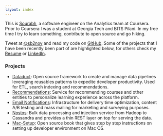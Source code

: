 ```yaml
---
layout: index
---
```


This is [Sourabh](http://sourabhbajaj.com), a software engineer on the Analytics team at Coursera. Prior to Coursera I was a student at Georgia Tech and BITS Pilani. In my free time I try to learn something, contribute to open source and go hiking.

Tweet at [@sb2nov](http://twitter.com/sb2nov) and read my code on [GitHub](http://github.com/sb2nov). Some of the projects that I have been recently been part of are highlighted below, for others check my [Resume](https://drive.google.com/file/d/0B9B_86OCw6hqQ2dqWkh4cElPMWs/view?usp=sharing) or [LinkedIn](http://www.linkedin.com/in/sbajaj9/).

### Projects
- [Dataduct](https://github.com/coursera/dataduct): Open source framework to create and manage data pipelines leveraging reusables patterns to expedite developer productivity. Used for ETL, search indexing and recommendations.
- [Recommendations](): Service for recommending courses and other entities to personalize learning experience across the platform.
- [Email Notifications](): Infrastructure for delivery time optimization, content A/B testing and mass mailing for marketing and surveying purposes.
- [Nostos](): Bulk data processing and injection service from Hadoop to Cassandra and provides a thin REST layer on top for serving the data.
- [Mac-Setup](http://sourabhbajaj.com/mac-setup): Open source book that gives step by step instructions on setting up developer environment on Mac OS.
